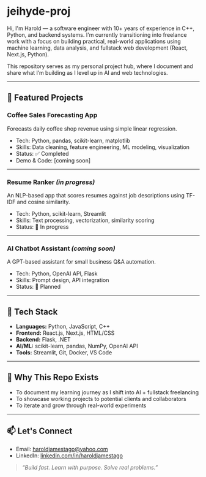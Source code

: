 # jeihyde-proj

Hi, I'm Harold — a software engineer with 10+ years of experience in C++, Python, and backend systems. I'm currently transitioning into freelance work with a focus on building practical, real-world applications using machine learning, data analysis, and fullstack web development (React, Next.js, Python).

This repository serves as my personal project hub, where I document and share what I’m building as I level up in AI and web technologies.

---

## 🚀 Featured Projects

### Coffee Sales Forecasting App
Forecasts daily coffee shop revenue using simple linear regression.

- Tech: Python, pandas, scikit-learn, matplotlib
- Skills: Data cleaning, feature engineering, ML modeling, visualization
- Status: ✅ Completed
- Demo & Code: [coming soon]

---

### Resume Ranker *(in progress)*
An NLP-based app that scores resumes against job descriptions using TF-IDF and cosine similarity.

- Tech: Python, scikit-learn, Streamlit
- Skills: Text processing, vectorization, similarity scoring
- Status: 🚧 In progress

---

### AI Chatbot Assistant *(coming soon)*
A GPT-based assistant for small business Q&A automation.

- Tech: Python, OpenAI API, Flask
- Skills: Prompt design, API integration
- Status: 📝 Planned

---

## 🧰 Tech Stack

- **Languages:** Python, JavaScript, C++
- **Frontend:** React.js, Next.js, HTML/CSS
- **Backend:** Flask, .NET
- **AI/ML:** scikit-learn, pandas, NumPy, OpenAI API
- **Tools:** Streamlit, Git, Docker, VS Code

---

## 📌 Why This Repo Exists

- To document my learning journey as I shift into AI + fullstack freelancing
- To showcase working projects to potential clients and collaborators
- To iterate and grow through real-world experiments

---

## 📫 Let's Connect

- Email: haroldjamestago@yahoo.com  
- LinkedIn: [linkedin.com/in/haroldjamestago](https://www.linkedin.com/in/haroldjamestago)

> _“Build fast. Learn with purpose. Solve real problems.”_